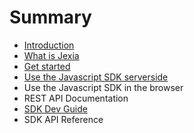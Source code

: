 # Summary

* [Introduction](README.md)
* [What is Jexia](what-is-jexia.md)
* [Get started](get-started.md)
* [Use the Javascript SDK serverside](use-the-javascript-sdk-serverside.md)
* Use the Javascript SDK in the browser
* REST API Documentation
* [SDK Dev Guide](sdk-dev-guide.md)
* SDK API Reference

